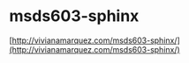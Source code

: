 # msds603-sphinx

[http://vivianamarquez.com/msds603-sphinx/](http://vivianamarquez.com/msds603-sphinx/)
